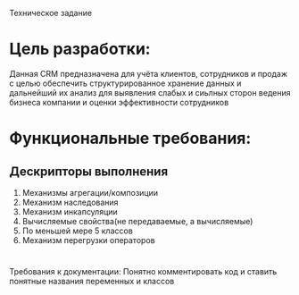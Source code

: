 Техническое задание


# Цель разработки: 

Данная CRM предназначена для учёта клиентов, сотрудников и продаж с целью обеспечить
структурированное хранение данных и дальнейший их анализ для выявления слабых и сиьлных сторон
ведения бизнеса компании и оценки эффективности сотрудников


# Функциональные требования:

## Дескрипторы выполнения 
1. Механизмы агрегации/композиции
2. Механизм наследования
3. Механизм инкапсуляции 
4. Вычисляемые свойства(не передаваемые, а вычисляемые)
5. По меньшей мере 5 классов
6. Механизм перегрузки операторов

#
Требования к документации: 
Понятно комментировать код и ставить понятные названия переменных и классов
